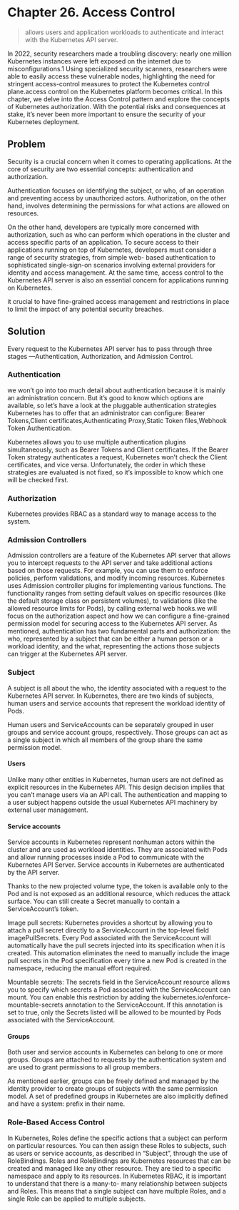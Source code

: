 # Chapter 26. Access Control
>allows users and application workloads
to authenticate and interact with the Kubernetes API server.

In
2022, security researchers made a troubling discovery: nearly one million
Kubernetes instances were left exposed on the internet due to
misconfigurations.1 Using specialized security scanners, researchers were
able to easily access these vulnerable nodes, highlighting the need for
stringent access-control measures to protect the Kubernetes control plane.access control on the Kubernetes
platform becomes critical. In this chapter, we delve into the Access Control
pattern and explore the concepts of Kubernetes authorization. With the
potential risks and consequences at stake, it’s never been more important to
ensure the security of your Kubernetes deployment.

## Problem
Security is a crucial concern when it comes to operating applications. At the
core of security are two essential concepts: authentication and
authorization.

Authentication focuses on identifying the subject, or who, of an operation
and preventing access by unauthorized actors. Authorization, on the other
hand, involves determining the permissions for what actions are allowed on
resources.

On the other hand, developers are
typically more concerned with authorization, such as who can perform
which operations in the cluster and access specific parts of an application.
To secure access to their applications running on top of Kubernetes,
developers must consider a range of security strategies, from simple web-
based authentication to sophisticated single-sign-on scenarios involving
external providers for identity and access management. At the same time,
access control to the Kubernetes API server is also an essential concern for
applications running on Kubernetes.

it crucial to
have fine-grained access management and restrictions in place to limit the
impact of any potential security breaches.

## Solution
Every request to the Kubernetes API server has to pass through three stages
—Authentication, Authorization, and Admission Control.

### Authentication
we won’t go into too much detail about authentication
because it is mainly an administration concern. But it’s good to know which
options are available, so let’s have a look at the pluggable authentication
strategies Kubernetes has to offer that an administrator can configure: Bearer Tokens,Client certificates,Authenticating Proxy,Static Token files,Webhook Token Authentication.

Kubernetes allows you to use multiple authentication plugins
simultaneously, such as Bearer Tokens and Client certificates. If the Bearer
Token strategy authenticates a request, Kubernetes won’t check the Client
certificates, and vice versa. Unfortunately, the order in which these
strategies are evaluated is not fixed, so it’s impossible to know which one
will be checked first.

### Authorization
Kubernetes provides RBAC as a standard way to manage access to the
system. 

### Admission Controllers
Admission controllers are a feature of the Kubernetes API server that
allows you to intercept requests to the API server and take additional
actions based on those requests. For example, you can use them to enforce
policies, perform validations, and modify incoming resources.
Kubernetes uses Admission controller plugins for implementing various
functions. The functionality ranges from setting default values on specific
resources (like the default storage class on persistent volumes), to
validations (like the allowed resource limits for Pods), by calling external
web hooks.we will focus on the authorization
aspect and how we can configure a fine-grained permission model for
securing access to the Kubernetes API server.
As mentioned, authentication has two fundamental parts and authorization:
the who, represented by a subject that can be either a human person or a
workload identity, and the what, representing the actions those subjects can
trigger at the Kubernetes API server. 

### Subject
A subject is all about the who, the identity associated with a request to the
Kubernetes API server. In Kubernetes, there are two kinds of subjects, human users and service accounts that represent the
workload identity of Pods.

Human users and ServiceAccounts can be separately grouped in user
groups and service account groups, respectively. Those groups can act as a
single subject in which all members of the group share the same permission
model. 

#### Users
Unlike many other entities in Kubernetes, human users are not defined as
explicit resources in the Kubernetes API. This design decision implies that
you can’t manage users via an API call. The authentication and mapping to
a user subject happens outside the usual Kubernetes API machinery by
external user management.

#### Service accounts
Service accounts in Kubernetes represent nonhuman actors within the
cluster and are used as workload identities. They are associated with Pods
and allow running processes inside a Pod to communicate with the
Kubernetes API Server. Service accounts in Kubernetes are authenticated by the API server.

Thanks to the new
projected volume type, the token is available only to the Pod and is not
exposed as an additional resource, which reduces the attack surface. You
can still create a Secret manually to contain a ServiceAccount’s token.

Image pull secrets: Kubernetes provides a shortcut
by allowing you to attach a pull secret directly to a ServiceAccount in
the top-level field imagePullSecrets. Every Pod associated with the
ServiceAccount will automatically have the pull secrets injected into its
specification when it is created. This automation eliminates the need to
manually include the image pull secrets in the Pod specification every
time a new Pod is created in the namespace, reducing the manual effort
required.

Mountable secrets: The secrets field in the ServiceAccount resource allows you to specify
which secrets a Pod associated with the ServiceAccount can mount. You
can enable this restriction by adding the kubernetes.io/enforce-
mountable-secrets annotation to the ServiceAccount. If this
annotation is set to true, only the Secrets listed will be allowed to be
mounted by Pods associated with the ServiceAccount.

#### Groups
Both user and service accounts in Kubernetes can belong to one or more
groups. Groups are attached to requests by the authentication system and are used to grant permissions to all group members.

As mentioned earlier, groups can be freely defined and managed by the
identity provider to create groups of subjects with the same permission
model. A set of predefined groups in Kubernetes are also implicitly defined
and have a system: prefix in their name.

### Role-Based Access Control
In Kubernetes, Roles define the specific actions that a subject can perform
on particular resources. You can then assign these Roles to subjects, such as
users or service accounts, as described in “Subject”, through the use of
RoleBindings. Roles and RoleBindings are Kubernetes resources that can
be created and managed like any other resource. They are tied to a specific
namespace and apply to its resources.
In Kubernetes RBAC, it is important to understand that there is a many-to-
many relationship between subjects and Roles. This means that a single
subject can have multiple Roles, and a single Role can be applied to
multiple subjects.




